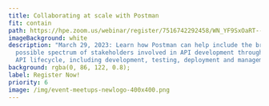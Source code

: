```yaml
---
title: Collaborating at scale with Postman
fit: contain
path: https://hpe.zoom.us/webinar/register/7516742292458/WN_YF9SxOaRT--x2fhz1qiymQ
imageBackground: white
description: "March 29, 2023: Learn how Postman can help include the broadest
  possible spectrum of stakeholders involved in API development throughout the
  API lifecycle, including development, testing, deployment and management."
background: rgba(0, 86, 122, 0.8);
label: Register Now!
priority: 6
image: /img/event-meetups-newlogo-400x400.png
---
```

